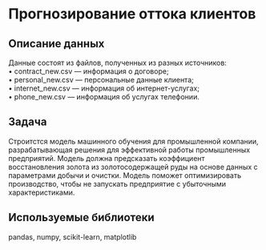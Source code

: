 # Прогнозирование оттока клиентов

## Описание данных
Данные состоят из файлов, полученных из разных источников:  
• contract_new.csv — информация о договоре;  
• personal_new.csv — персональные данные клиента;  
• internet_new.csv — информация об интернет-услугах;  
• phone_new.csv — информация об услугах телефонии.  

## Задача

Строитстся модель машинного обучения для промышленной компании, разрабатывающая решения для эффективной работы промышленных предприятий. Модель должна предсказать коэффициент восстановления золота из золотосодержащей руды на основе данных с параметрами добычи и очистки. Модель поможет оптимизировать производство, чтобы не запускать предприятие с убыточными характеристиками.

## Используемые библиотеки
pandas, numpy, scikit-learn, matplotlib
